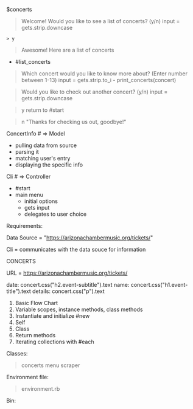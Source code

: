 $concerts

> Welcome! Would you like to see a list of concerts? (y/n)
> input = gets.strip.downcase

    > y         
> Awesome! Here are a list of concerts
   - #list_concerts

> Which concert would you like to know more about? (Enter number between 1-13)
> input = gets.strip.to_i
    - print_concerts(concert)

> Would you like to check out another concert? (y/n)
> input = gets.strip.downcase

> y
> return to #start

> n
> "Thanks for checking us out, goodbye!"



ConcertInfo # => Model
- pulling data from source
- parsing it
- matching user's entry
- displaying the specific info

Cli # => Controller
- #start
- main menu
    - initial options
    - gets input
    - delegates to user choice

Requirements:

Data Source = "https://arizonachambermusic.org/tickets/"

Cli = communicates with the data souce for information

CONCERTS

URL = https://arizonachambermusic.org/tickets/

date: concert.css("h2.event-subtitle").text
name: concert.css("h1.event-title").text
details: concert.css("p").text





1. Basic Flow Chart
2. Variable scopes, instance methods, class methods
3. Instantiate and initialize #new
4. Self 
5. Class
6. Return methods
7. Iterating collections with #each


Classes:
> concerts
> menu
> scraper

Environment file:
> environment.rb

Bin:
> 